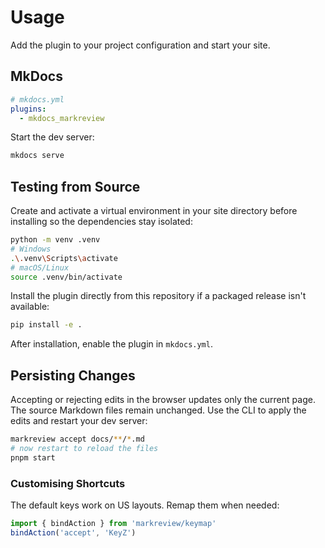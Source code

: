 # Usage

Add the plugin to your project configuration and start your site.

## MkDocs

```yaml
# mkdocs.yml
plugins:
  - mkdocs_markreview
```

Start the dev server:

```bash
mkdocs serve
```


## Testing from Source

Create and activate a virtual environment in your site directory before installing so the dependencies stay isolated:

```bash
python -m venv .venv
# Windows
.\.venv\Scripts\activate
# macOS/Linux
source .venv/bin/activate
```

Install the plugin directly from this repository if a packaged release isn't available:

```bash
pip install -e .
```
After installation, enable the plugin in `mkdocs.yml`.

## Persisting Changes

Accepting or rejecting edits in the browser updates only the current page.
The source Markdown files remain unchanged. Use the CLI to apply the edits
and restart your dev server:

```bash
markreview accept docs/**/*.md
# now restart to reload the files
pnpm start
```

### Customising Shortcuts

The default keys work on US layouts. Remap them when needed:

```ts
import { bindAction } from 'markreview/keymap'
bindAction('accept', 'KeyZ')
```

